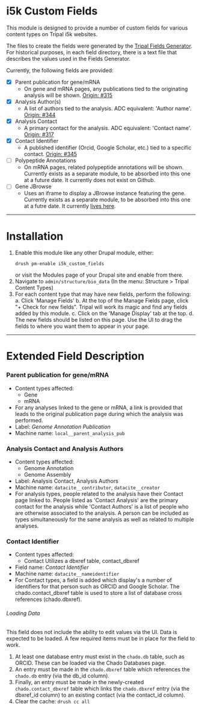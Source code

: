 # i5k Custom Fields

This module is designed to provide a number of custom fields for various content types on Tripal i5k websites.

The files to create the fields were generated by the [Tripal Fields Generator](https://github.com/tripal/fields_generator). For historical purposes, in each field directory, there is a text file that describes the values used in the Fields Generator.

Currently, the following fields are provided:
 - [x] Parent publication for gene/mRNA
   - On gene and mRNA pages, any publications tied to the originating analysis will be shown. [Origin: #315](https://github.com/isdapps/i5k-tripal/issues/315)
 - [x] Analysis Author(s)
   - A list of authors tied to the analysis. ADC equivalent: 'Author name'. [Origin: #344](https://github.com/isdapps/i5k-tripal/issues/344)
 - [x] Analysis Contact
   - A primary contact for the analysis. ADC equivalent: 'Contact name'. [Origin: #317](https://github.com/isdapps/i5k-tripal/issues/317)
 - [x] Contact Identifier
   - A published identifier (Orcid, Google Scholar, etc.) tied to a specific contact. [Origin: #345](https://github.com/isdapps/i5k-tripal/issues/345)
 - [ ] Polypeptide Annotations
   - On mRNA pages, related polypeptide annotations will be shown. Currently exists as a separate module, to be absorbed into this one at a future date. It currently does not exist on Github.
 - [ ] Gene JBrowse
   - Uses an iframe to display a JBrowse instance featuring the gene. Currently exists as a separate module, to be absorbed into this one at a futre date. It currently [lives here](https://github.com/NAL-i5K/gene_jbrowse_field). 

***

# Installation
1. Enable this module like any other Drupal module, either:
    ```shell
    drush pm-enable i5k_custom_fields
    ```
    or visit the Modules page of your Drupal site and enable from there.
2. Navigate to `admin/structure/bio_data` (In the menu: Structure > Tripal Content Types)
3. For each content type that may have new fields, perform the following:
    a. Click 'Manage Fields'
    b. At the top of the Manage Fields page, click "+ Check for new fields". Tripal will work its magic and find any fields added by this module.
    c. Click on the 'Manage Display' tab at the top.
    d. The new fields should be listed on this page. Use the UI to drag the fields to where you want them to appear in your page.

***

# Extended Field Description

### Parent publication for gene/mRNA

 - Content types affected:
   - Gene
   - mRNA
 - For any analyses linked to the gene or mRNA, a link is provided that leads to the original publication page during which the analysis was performed.
 - Label: *Genome Annotation Publication*
 - Machine name: `local__parent_analysis_pub`

### Analysis Contact and Analysis Authors

 - Content types affected:
   - Genome Annotation
   - Genome Assembly
 - Label: Analysis Contact, Analysis Authors
 - Machine name: `datacite__contributor`, `datacite__creator`
 - For analysis types, people related to the analysis have their Contact page linked to. People listed as 'Contact Analysis' are the primary contact for the analysis while 'Contact Authors' is a list of people who are otherwise associated to the analysis. A person can be included as types simultaneously for the same analysis as well as related to multiple analyses.

### Contact Identifier
 - Content types affected:
   - Contact
Utilizes a dbxref table, contact_dbxref
 - Field name: *Contact Identifier*
 - Machine name: `datacite__nameidentifier`
 - For Contact types, a field is added which display's a number of identifiers for that person such as ORCID and Google Scholar. The chado.contact_dbxref table is used to store a list of database cross references (chado.dbxref).

 ###### Loading Data
 This field does not include the ability to edit values via the UI. Data is expected to be loaded. A few required items must be in place for the field to work.
  1. At least one database entry must exist in the `chado.db` table, such as ORCID. These can be loaded via the Chado Databases page.
  2. An entry must be made in the `chado.dbxref` table which references the `chado.db` entry (via the db_id column).
  3. Finally, an entry must be made in the newly-created `chado.contact_dbxref` table which links the `chado.dbxref` entry (via the dbxref_id column) to an existing contact (via the contact_id column).
  4. Clear the cache: `drush cc all`



